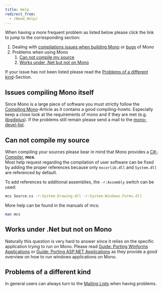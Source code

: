 ```yaml
---
title: Help
redirect_from:
  - /Need_Help/
---
```


 When having a more frequent problem as listed below please click the link to jump to the corresponding section:

1.  Dealing with [compilations issues when building Mono](#issues-compiling-mono-itself) or [bugs](/community/bugs/) of Mono
2.  Problems when using Mono
    1.  [Can not compile my source](#can-not-compile-my-source)
    2.  [Works under .Net but not on Mono](#works-under-net-but-not-on-mono)

If your issue has not been listed please read the [Problems of a different kind](#problems-of-a-different-kind)-Section.

Issues compiling Mono itself
----------------------------

Since Mono is a large piece of software you must strictly follow the [Compiling Mono](/docs/compiling-mono/)-Article as it contains a good compiling-howto. Especially keep a close look at the requirements of mono and if they are met (e.g. [libgdiplus](/docs/gui/libgdiplus/)). If the problems still remain please send a mail to the [mono-devel-list](https://lists.dot.net/mailman/listinfo/mono-devel-list).

Can not compile my source
-------------------------

When compiling your sources please bear in mind that Mono provides a [C#-Compiler](/docs/about-mono/languages/csharp/), **mcs**.<br/>
Most help request regarding the compilation of user software can be fixed by adding the proper references because only `mscorlib.dll` and `System.dll` are referenced by default.

To add references to additional assemblies, the `-r:Assembly` switch can be used:

``` bash
mcs Source.cs -r:System.Drawing.dll -r:System.Windows.Forms.dll
```

More help can be found in the manuals of mcs:

``` bash
man mcs
```

Works under .Net but not on Mono
--------------------------------

Naturally this question is very hard to answer since it relies on the specific application trying to run on Mono. Please read [Guide: Porting Winforms Applications](/docs/gui/winforms/porting-winforms-applications/) or [Guide: Porting ASP.NET Applications](/docs/web/porting-aspnet-applications/) as they provide a good overview on how to run windows applications on Mono.

Problems of a different kind
----------------------------

In general users can always turn to the [Mailing Lists](/community/help/mailing-lists/) when having problems.

